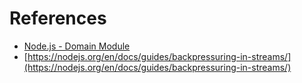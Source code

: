 # References
- [Node.js - Domain Module](https://www.tutorialspoint.com/nodejs/nodejs_domain_module.htm)
- [https://nodejs.org/en/docs/guides/backpressuring-in-streams/](https://nodejs.org/en/docs/guides/backpressuring-in-streams/)